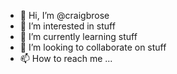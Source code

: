 - 👋 Hi, I’m @craigbrose
- 👀 I’m interested in stuff
- 🌱 I’m currently learning stuff
- 💞️ I’m looking to collaborate on stuff
- 📫 How to reach me ...

<!---
craigbrose/craigbrose is a ✨ special ✨ repository because its `README.md` (this file) appears on your GitHub profile.
You can click the Preview link to take a look at your changes.
--->

